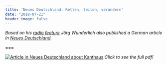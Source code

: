 ```yaml
---
title: 'Neues Deutschland: Retten, teilen, verändern'
date: "2018-07-21"
header_image: false
---
```

*Based on his [radio feature](../2018-06-30_mdrgraswurzener) Jörg Wunderlich also published a German article in [Neues Deutschland](https://www.neues-deutschland.de/).*

===

[![Article in Neues Deutschland about Kanthaus](20180721_ND.jpg)](20180721_ND.pdf)
_Click to see the full pdf!_
